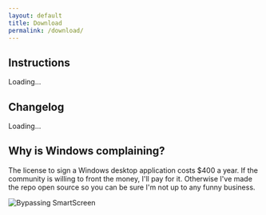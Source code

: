 ```yaml
---
layout: default
title: Download
permalink: /download/
---
```


<!---
I apologize for abusing Jekyll in this way. This makes the release data here dynamic so I don't have to change it again.
-->
<script src="https://cdn.jsdelivr.net/npm/axios/dist/axios.min.js"></script>
<script
			  src="https://code.jquery.com/jquery-3.5.1.min.js"
			  integrity="sha256-9/aliU8dGd2tb6OSsuzixeV4y/faTqgFtohetphbbj0="
			  crossorigin="anonymous"></script>
<script>
	axios.get('https://api.github.com/repos/nrcrast/DbdPerkTool/releases/latest').then((resp) => {
		console.log(resp.data.name);
		$('#dbd-download-instructions')[0].innerHTML = `Download the latest release (v${resp.data.name}) <a href="https://files.dbdicontoolbox.com/file/dbd-icon-toolbox/Dead-By-Daylight-Icon-Toolbox-Latest.msi">here</a>. If you have trouble with the .msi, you can try using the alternative .exe installer <a href="https://files.dbdicontoolbox.com/file/dbd-icon-toolbox/Dead-By-Daylight-Icon-Toolbox-Latest.exe">here</a>.`;
		const changes = resp.data.body.split(/\r?\n/).map((change) => {
			let trimmedChange = change.trim();
			if(trimmedChange.startsWith('*')) {
				return trimmedChange.slice(1).trim();
			} else {
				return trimmedChange;
			}
		});

		let changeListHtml = '<ul>';

		changeListHtml += changes.map((change) => {
			return `<li>${change}</li>`;
		}).join('');

		changeListHtml += '</ul>';
		$('#dbd-download-changelog')[0].innerHTML = changeListHtml;
		console.log($('#dbd-download-changelog')[0].innerHTML);
	});
</script>

## Instructions

<p id="dbd-download-instructions">
Loading...
</p>

## Changelog

<div id="dbd-download-changelog">
Loading...
</div>

## Why is Windows complaining?

The license to sign a Windows desktop application costs \$400 a year. If the community is willing to front the money, I'll pay for it. Otherwise I've made the repo open source so you can be sure I'm not up to any funny business.

![Bypassing SmartScreen](../images/windows-smartscreen.png)
